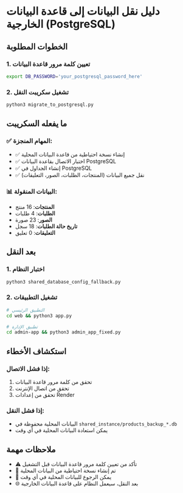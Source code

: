 # دليل نقل البيانات إلى قاعدة البيانات الخارجية (PostgreSQL)

## الخطوات المطلوبة

### 1. تعيين كلمة مرور قاعدة البيانات
```bash
export DB_PASSWORD='your_postgresql_password_here'
```

### 2. تشغيل سكريبت النقل
```bash
python3 migrate_to_postgresql.py
```

## ما يفعله السكريبت

### ✅ المهام المنجزة:
- ✅ إنشاء نسخة احتياطية من قاعدة البيانات المحلية
- ✅ اختبار الاتصال بقاعدة البيانات PostgreSQL
- ✅ إنشاء الجداول في PostgreSQL
- ✅ نقل جميع البيانات (المنتجات، الطلبات، الصور، التعليقات)

### 📊 البيانات المنقولة:
- **المنتجات**: 16 منتج
- **الطلبات**: 4 طلبات  
- **الصور**: 23 صورة
- **تاريخ حالة الطلبات**: 18 سجل
- **التعليقات**: 0 تعليق

## بعد النقل

### 1. اختبار النظام
```bash
python3 shared_database_config_fallback.py
```

### 2. تشغيل التطبيقات
```bash
# التطبيق الرئيسي
cd web && python3 app.py

# تطبيق الإدارة
cd admin-app && python3 admin_app_fixed.py
```

## استكشاف الأخطاء

### إذا فشل الاتصال:
1. تحقق من كلمة مرور قاعدة البيانات
2. تحقق من اتصال الإنترنت
3. تحقق من إعدادات Render

### إذا فشل النقل:
- البيانات المحلية محفوظة في `shared_instance/products_backup_*.db`
- يمكن استعادة البيانات المحلية في أي وقت

## ملاحظات مهمة

- ⚠️ تأكد من تعيين كلمة مرور قاعدة البيانات قبل التشغيل
- 💾 تم إنشاء نسخة احتياطية من البيانات المحلية
- 🔄 يمكن الرجوع للبيانات المحلية في أي وقت
- 🌐 بعد النقل، سيعمل النظام على قاعدة البيانات الخارجية

